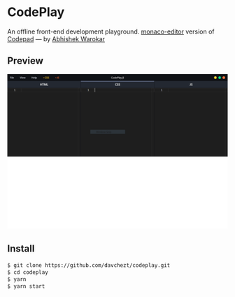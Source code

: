# CodePlay
An offline front-end development playground. [monaco-editor](https://microsoft.github.io/monaco-editor/) version of [Codepad](https://github.com/thecodepad/codepad) &mdash; by [Abhishek Warokar](https://github.com/apollonian11)

## Preview
![screenshot](ss.png)
## Install

```
$ git clone https://github.com/davchezt/codeplay.git
$ cd codeplay
$ yarn
$ yarn start
```